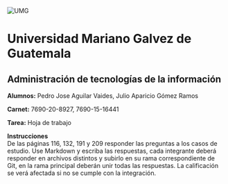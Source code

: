 ![UMG](img/logo__.png) 
# Universidad Mariano Galvez de Guatemala

## Administración de tecnologías de la información

**Alumnos:** Pedro Jose Aguilar Vaides, Julio Aparicio Gómez Ramos

**Carnet:** 7690-20-8927, 7690-15-16441

**Tarea:** Hoja de trabajo

**Instrucciones**   
De las páginas 116, 132, 191 y 209 responder las preguntas a los casos de estudio. Use Markdown y escriba las respuestas, cada integrante deberá responder en archivos distintos y subirlo en su rama correspondiente de Git, en la rama principal deberán unir todas las respuestas. La calificación se verá afectada si no se cumple con la integración.